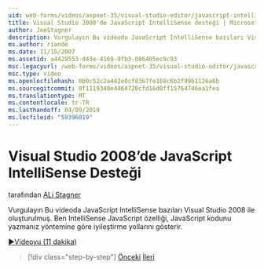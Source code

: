 ```yaml
---
uid: web-forms/videos/aspnet-35/visual-studio-editor/javascript-intellisense-support-in-visual-studio-2008
title: Visual Studio 2008'de JavaScript IntelliSense desteği | Microsoft Docs
author: JoeStagner
description: Vurgulayın Bu videoda JavaScript IntelliSense bazıları Visual Studio 2008 ile oluşturulmuş. IntelliSense JavaScript featu iyileştirme yollarını gösterir ben...
ms.author: riande
ms.date: 11/15/2007
ms.assetid: a4429553-d43e-4169-9fb3-086405ec9c93
msc.legacyurl: /web-forms/videos/aspnet-35/visual-studio-editor/javascript-intellisense-support-in-visual-studio-2008
msc.type: video
ms.openlocfilehash: 0b0c52c2a442e0cf8367fe168c6b2f99b1126a6b
ms.sourcegitcommit: 0f1119340e4464720cfd16d0ff15764746ea1fea
ms.translationtype: MT
ms.contentlocale: tr-TR
ms.lasthandoff: 04/09/2019
ms.locfileid: "59396019"
---
```

# <a name="javascript-intellisense-support-in-visual-studio-2008"></a>Visual Studio 2008’de JavaScript IntelliSense Desteği

tarafından [ALi Stagner](https://github.com/JoeStagner)

Vurgulayın Bu videoda JavaScript IntelliSense bazıları Visual Studio 2008 ile oluşturulmuş. Ben IntelliSense JavaScript özelliği, JavaScript kodunu yazmanız yöntemine göre iyileştirme yollarını gösterir.

[&#9654;Videoyu (11 dakika)](https://channel9.msdn.com/Blogs/ASP-NET-Site-Videos/javascript-intellisense-support-in-visual-studio-2008)

> [!div class="step-by-step"]
> [Önceki](new-designer-support-in-visual-studio-2008.md)
> [İleri](javascript-debugging-in-visual-studio-2008.md)
